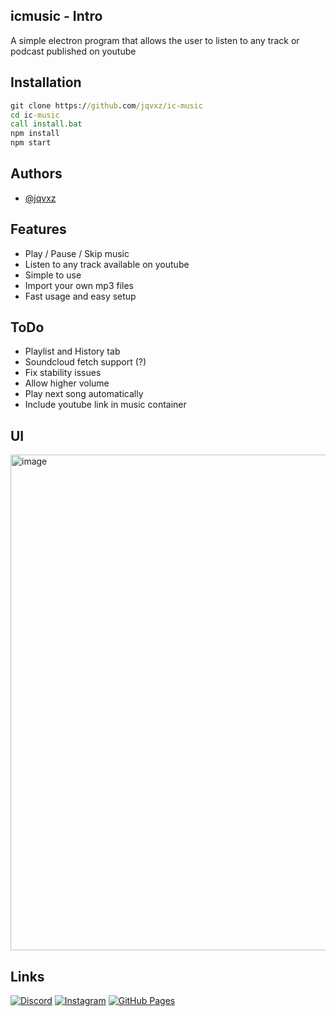 
## icmusic - Intro

A simple electron program that allows the user to listen to any track or podcast published on youtube


## Installation 

```cmd
git clone https://github.com/jqvxz/ic-music
cd ic-music
call install.bat
npm install
npm start
```


## Authors

- [@jqvxz](https://github.com/jqvxz)


## Features

- Play / Pause / Skip music
- Listen to any track available on youtube
- Simple to use
- Import your own mp3 files
- Fast usage and easy setup

## ToDo

- Playlist and History tab
- Soundcloud fetch support (?)
- Fix stability issues
- Allow higher volume
- Play next song automatically
- Include youtube link in music container

## UI

<img width="1386" height="793" alt="image" src="https://github.com/user-attachments/assets/88216794-45bf-4a5d-b422-6c7972d848ca" />


## Links
[![Discord](https://img.shields.io/badge/Discord-%235865F2.svg?&logo=discord&logoColor=white)](https://discord.gg/enf9WY5pPn)
[![Instagram](https://img.shields.io/badge/Instagram-%23E4405F.svg?logo=Instagram&logoColor=white)](https://www.instagram.com/javon.265/)
[![GitHub Pages](https://img.shields.io/badge/GitHub%20Pages-121013?logo=github&logoColor=white)](https://jqvxz.github.io/web/)
